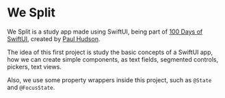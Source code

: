 # We Split

We Split is a study app made using SwiftUI, being part of [100 Days of SwiftUI](https://www.hackingwithswift.com/100/swiftui), created by [Paul Hudson](https://twitter.com/twostraws).

The idea of this first project is study the basic concepts of a SwiftUI app, how we can create simple components, as text fields, segmented controls, pickers, text views.

Also, we use some property wrappers inside this project, such as `@State` and `@FocusState`.